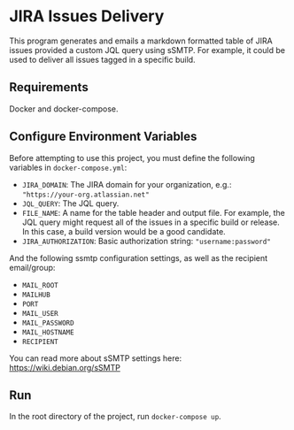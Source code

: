 # JIRA Issues Delivery

This program generates and emails a markdown formatted table of JIRA issues provided a custom JQL query using sSMTP. For example, it could be used to deliver all issues tagged in a specific build.

## Requirements

Docker and docker-compose.

## Configure Environment Variables
Before attempting to use this project, you must define the following variables in `docker-compose.yml`:
* `JIRA_DOMAIN`: The JIRA domain for your organization, e.g.: `"https://your-org.atlassian.net"`
* `JQL_QUERY`: The JQL query.
* `FILE_NAME`: A name for the table header and output file. For example, the JQL query might request all of the issues in a specific build or release. In this case, a build version would be a good candidate.
* `JIRA_AUTHORIZATION`: Basic authorization string: `"username:password"`

And the following ssmtp configuration settings, as well as the recipient email/group:
* `MAIL_ROOT`
* `MAILHUB`
* `PORT`
* `MAIL_USER`
* `MAIL_PASSWORD`
* `MAIL_HOSTNAME`
* `RECIPIENT`

You can read more about sSMTP settings here: https://wiki.debian.org/sSMTP

## Run

In the root directory of the project, run `docker-compose up`.